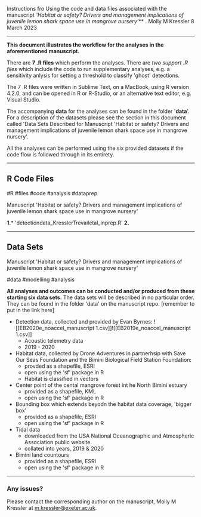 
Instructions fro Using the code and data files associated with the manuscript *'Habitat or safety? Drivers and management implications of juvenile lemon shark space use in mangrove nursery'*** .
Molly M Kressler
8 March 2023 

---

**This document illustrates the workflow for the analyses in the aforementioned manuscript.** 

There are **7 .R files** which perform the analyses. There are *two support .R files* which include the code to run supplementary analyses, e.g. a sensitivity anlysis for setting a threshold to classify 'ghost' detections. 

The 7 .R files were written in Sublime Text, on a MacBook, using R version 4.2.0, and can be opened in R or R-Studio, or an alternative text editor, e.g. Visual Studio. 

The accompanying **data** for the analyses can be found in the folder '**data**'. For a description of the datasets please see the section in this document called 'Data Sets Described for Manuscript 'Habitat or safety? Drivers and management implications of juvenile lemon shark space use in mangrove nursery'. 

All the analyses can be performed using the six provided datasets if the code flow is followed through in its entirety. 

---

## R Code Files 

#R #files #code #analysis #dataprep 

Manuscript 'Habitat or safety? Drivers and management implications of juvenile lemon shark space use in mangrove nursery'

**1.*** 'detectiondata_KresslerTrevailetal_inprep.R' 
**2.** 


---

## Data Sets 

Manuscript 'Habitat or safety? Drivers and management implications of juvenile lemon shark space use in mangrove nursery'

#data #modelling #analysis

**All analyses and outcomes can be conducted and/or produced from these starting six data sets.**
The data sets will be described in no particular order. They can be found in the folder 'data' on the manuscript repo. [remember to put in the link here]

- Detection data, collected and provided by Evan Byrnes: ![[EB2020e_noaccel_manuscript 1.csv]]![[EB2019e_noaccel_manuscript 1.csv]]
	- Acoustic telemetry data 
	- 2019 - 2020
- Habitat data, collected by Drone Adventures in partnerhsip with Save Our Seas Foundation and the Bimini Biological Field Station Foundation: 
	- provded as a shapefile, ESRI
	- open using the 'sf' package in R
	- Habitat is classified in vectors
- Center point of the cental mangrove forest int he North Bimini estuary
	- provided as a shapefile, KML
	- open using the 'sf' package in R
- Bounding box which extends beyodn the habitat data coverage, 'bigger box'
	- provided as a shapefile, ESRI
	- open using the 'sf' package in R
- Tidal data 
	- downloaded from the USA National Oceanographic and Atmospheric Association public website. 
	- collated into years, 2019 & 2020
- Bimini land countours
	-  provided as a shapefile, ESRI
	- open using the 'sf' package in R





---

### Any issues? 

Please contact the corresponding author on the manuscript, Molly M Kressler at m.kressler@exeter.ac.uk. 

